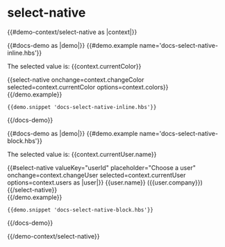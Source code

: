 # select-native

{{#demo-context/select-native as |context|}}

  {{#docs-demo as |demo|}}
    {{#demo.example name='docs-select-native-inline.hbs'}}
      <p>The selected value is: {{context.currentColor}}</p>
      <div>
        {{select-native
          onchange=context.changeColor
          selected=context.currentColor
          options=context.colors}}
      </div>
    {{/demo.example}}

    {{demo.snippet 'docs-select-native-inline.hbs'}}
  {{/docs-demo}}

  {{#docs-demo as |demo|}}
    {{#demo.example name='docs-select-native-block.hbs'}}
      <p>The selected value is: {{context.currentUser.name}}</p>
      <div>
        {{#select-native
          valueKey="userId"
          placeholder="Choose a user"
          onchange=context.changeUser
          selected=context.currentUser
          options=context.users as |user|}}
          {{user.name}} ({{user.company}})
        {{/select-native}}
      </div>
    {{/demo.example}}

    {{demo.snippet 'docs-select-native-block.hbs'}}
  {{/docs-demo}}

{{/demo-context/select-native}}


